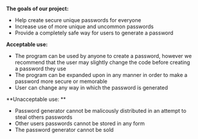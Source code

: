 **The goals of our project:**
- Help create secure unique passwords for everyone
- Increase use of more unique and uncommon passwords
- Provide a completely safe way for users to generate a password

**Acceptable use:**
- The program can be used by anyone to create a password, however we recommend that the user may slightly change the code before creating a password they use
- The program can be expanded upon in any manner in order to make a password more secure or memorable
- User can change any way in which the password is generated

**Unacceptable use: **
- Password generator cannot be malicously distributed in an attempt to steal others passwords
- Other users passwords cannot be stored in any form
- The password generator cannot be sold
